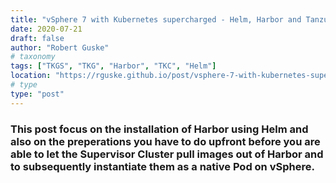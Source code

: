```yaml
---
title: "vSphere 7 with Kubernetes supercharged - Helm, Harbor and Tanzu Kubernetes Grid"
date: 2020-07-21
draft: false
author: "Robert Guske"
# taxonomy
tags: ["TKGS", "TKG", "Harbor", "TKC", "Helm"]
location: "https://rguske.github.io/post/vsphere-7-with-kubernetes-supercharged-helm-harbor-tkg/"
# type
type: "post"
---
```


### This post focus on the installation of Harbor using Helm and also on the preperations you have to do upfront before you are able to let the Supervisor Cluster pull images out of Harbor and to subsequently instantiate them as a native Pod on vSphere. 
